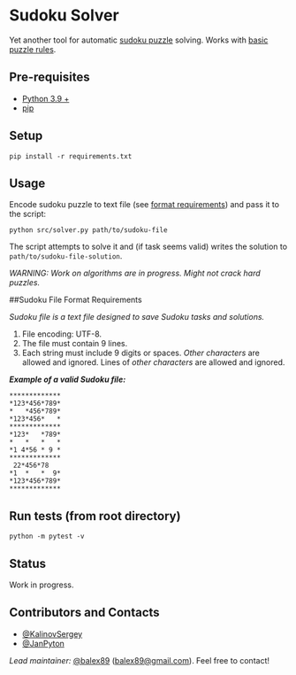 # Sudoku Solver
Yet another tool for automatic [sudoku puzzle](https://en.wikipedia.org/wiki/Sudoku) solving. Works with [basic puzzle rules](https://www.learn-sudoku.com/sudoku-rules.html). 

## Pre-requisites
- [Python 3.9 +](https://www.python.org/downloads/)
- [pip](https://pip.pypa.io/en/stable/)

## Setup
```
pip install -r requirements.txt
```

## Usage
Encode sudoku puzzle to text file (see [format requirements](#sudoku-file-format-requirements)) and pass it to the script: 
```
python src/solver.py path/to/sudoku-file
```
The script attempts to solve it and (if task seems valid) writes the solution to `path/to/sudoku-file-solution`.

*WARNING: Work on algorithms are in progress. Might not crack hard puzzles.*

##Sudoku File Format Requirements

_Sudoku file is a text file designed to save Sudoku tasks and solutions._

1. File encoding: UTF-8.
1. The file must contain 9 lines.
1. Each string must include 9 digits or spaces. *Other characters* are allowed and ignored. Lines of *other characters* are allowed and ignored.

***Example of a valid Sudoku file:***

```
*************
*123*456*789*
*   *456*789*
*123*456*   *
*************
*123*   *789*
*   *   *   *
*1 4*56 * 9 *
*************
 22*456*78 
*1  *   *  9*
*123*456*789*
*************
```

## Run tests (from root directory)
```
python -m pytest -v
```

## Status
Work in progress.

## Contributors and Contacts
- [@KalinovSergey](https://github.com/KalinovSergey)
- [@JanPyton](https://github.com/JanPyton)

_Lead maintainer:_ [@balex89](https://github.com/balex89) ([balex89@gmail.com](mailto:balex89@gmail.com)). Feel free to contact!
